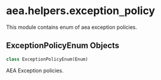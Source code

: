 <a id="aea.helpers.exception_policy"></a>

# aea.helpers.exception`_`policy

This module contains enum of aea exception policies.

<a id="aea.helpers.exception_policy.ExceptionPolicyEnum"></a>

## ExceptionPolicyEnum Objects

```python
class ExceptionPolicyEnum(Enum)
```

AEA Exception policies.

